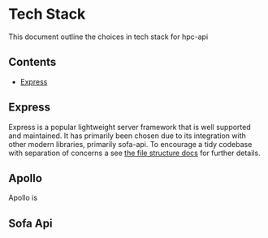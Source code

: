 # Tech Stack

This document outline the choices in tech stack for hpc-api

## Contents

- [Express](#Express)

## Express

Express is a popular lightweight server framework that is well supported and maintained. It has primarily been chosen due to its integration with other modern libraries, primarily sofa-api. To encourage a tidy codebase with separation of concerns a see [the file structure docs]('./FILE_STRUCTURE.md') for further details.

## Apollo

Apollo is

## Sofa Api
